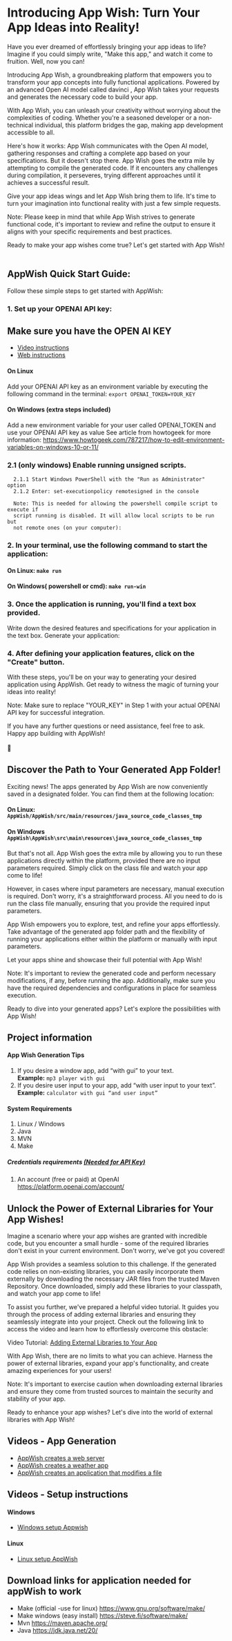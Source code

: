 # Introducing App Wish: Turn Your App Ideas into Reality!

Have you ever dreamed of effortlessly bringing your app ideas to life? Imagine if you could simply write, "Make this app," and watch it come to fruition. Well, now you can!

Introducing App Wish, a groundbreaking platform that empowers you to transform your app concepts into fully functional applications. Powered by an advanced Open AI model called davinci  , App Wish takes your requests and generates the necessary code to build your app.

With App Wish, you can unleash your creativity without worrying about the complexities of coding. Whether you're a seasoned developer or a non-technical individual, this platform bridges the gap, making app development accessible to all.

Here's how it works: App Wish communicates with the Open AI model, gathering responses and crafting a complete app based on your specifications. But it doesn't stop there. App Wish goes the extra mile by attempting to compile the generated code. If it encounters any challenges during compilation, it perseveres, trying different approaches until it achieves a successful result.
 
 Give your app ideas wings and let App Wish bring them to life. It's time to turn your imagination into functional reality with just a few simple requests.

Note: Please keep in mind that while App Wish strives to generate functional code, it's important to review and refine the output to ensure it aligns with your specific requirements and best practices.

Ready to make your app wishes come true? Let's get started with App Wish!
<br/><br/>

## AppWish Quick Start Guide:
Follow these simple steps to get started with AppWish:

### 1. Set up your OPENAI API key:

## Make sure you have the OPEN AI KEY
* [Video instructions](https://www.youtube.com/watch?v=aVog4J6nIAU)
* [Web instructions](https://www.howtogeek.com/885918/how-to-get-an-openai-api-key/)

#### On Linux
Add your OPENAI API key as an environment variable by executing the following command in the terminal:
```export OPENAI_TOKEN=YOUR_KEY```
#### On Windows (extra steps included)
Add a new environment variable for your user called OPENAI_TOKEN and use your OPENAI API key as value
See article from howtogeek for more information: https://www.howtogeek.com/787217/how-to-edit-environment-variables-on-windows-10-or-11/

### 2.1 (only windows) Enable running unsigned scripts. 
      
      2.1.1 Start Windows PowerShell with the "Run as Administrator" option
      2.1.2 Enter: set-executionpolicy remotesigned in the console
      
      Note: This is needed for allowing the powershell compile script to execute if 
      script running is disabled. It will allow local scripts to be run but 
      not remote ones (on your computer):

### 2. In your terminal, use the following command to start the application:
#### On Linux: ```make run```
#### On Windows( powershell or cmd): ```make run-win```


### 3. Once the application is running, you'll find a text box provided.
Write down the desired features and specifications for your application in the text box.
Generate your application:

### 4. After defining your application features, click on the "Create" button.
With these steps, you'll be on your way to generating your desired application using AppWish. Get ready to witness the magic of turning your ideas into reality!

Note: Make sure to replace "YOUR_KEY" in Step 1 with your actual OPENAI API key for successful integration.

If you have any further questions or need assistance, feel free to ask. Happy app building with AppWish!
<br/><br/>:penguin:


## Discover the Path to Your Generated App Folder!
Exciting news! The apps generated by App Wish are now conveniently saved in a designated folder. You can find them at the following location: 
#### On Linux: ```AppWish/AppWish/src/main/resources/java_source_code_classes_tmp```
#### On Windows ```AppWish\AppWish\src\main\resources\java_source_code_classes_tmp```
But that's not all. App Wish goes the extra mile by allowing you to run these applications directly within the platform, provided there are no input parameters required. Simply click on the class file and watch your app come to life!

However, in cases where input parameters are necessary, manual execution is required. Don't worry, it's a straightforward process. All you need to do is run the class file manually, ensuring that you provide the required input parameters.

App Wish empowers you to explore, test, and refine your apps effortlessly. Take advantage of the generated app folder path and the flexibility of running your applications either within the platform or manually with input parameters.

Let your apps shine and showcase their full potential with App Wish!

Note: It's important to review the generated code and perform necessary modifications, if any, before running the app. Additionally, make sure you have the required dependencies and configurations in place for seamless execution.

Ready to dive into your generated apps? Let's explore the possibilities with App Wish!

## Project information

#### App Wish Generation Tips
1.	If you desire a window app, add “with gui” to your text. \
      <b>Example:</b>  ```mp3 player with gui```
2.	If you desire user input to your app, add “with user input to your text”. \
      <b>Example:</b>  ```calculator with gui “and user input”```


#### System Requirements
1. Linux / Windows
2. Java
3. MVN
4. Make



##### Credentials requirements  <u>(Needed for API Key)</u>

1. An account (free or paid) at OpenAI https://platform.openai.com/account/


## Unlock the Power of External Libraries for Your App Wishes!
Imagine a scenario where your app wishes are granted with incredible code, but you encounter a small hurdle - some of the required libraries don't exist in your current environment. Don't worry, we've got you covered!

App Wish provides a seamless solution to this challenge. If the generated code relies on non-existing libraries, you can easily incorporate them externally by downloading the necessary JAR files from the trusted Maven Repository. Once downloaded, simply add these libraries to your classpath, and watch your app come to life!

To assist you further, we've prepared a helpful video tutorial. It guides you through the process of adding external libraries and ensuring they seamlessly integrate into your project. Check out the following link to access the video and learn how to effortlessly overcome this obstacle:

Video Tutorial: [Adding External Libraries to Your App](https://www.youtube.com/watch?v=OYyVXv03h4o)

With App Wish, there are no limits to what you can achieve. Harness the power of external libraries, expand your app's functionality, and create amazing experiences for your users!

Note: It's important to exercise caution when downloading external libraries and ensure they come from trusted sources to maintain the security and stability of your app.

Ready to enhance your app wishes? Let's dive into the world of external libraries with App Wish!

## Videos - App Generation

* [AppWish creates a web server](https://youtu.be/szhi6pNPFSw)
* [AppWish creates a weather app](https://www.youtube.com/watch?v=giuntcnoPR8)
* [AppWish creates an application that modifies a file](https://www.youtube.com/watch?v=LvBkAZHOgOA)

## Videos - Setup instructions
#### Windows
* [Windows setup Appwish]( https://www.youtube.com/watch?v=C_qn6o0-0Pc)
#### Linux
* [Linux setup AppWish]( https://www.youtube.com/watch?v=LcCnj_raZiY)


## Download links for application needed for appWish to work
* Make (official -use for linux) https://www.gnu.org/software/make/
* Make windows (easy install) https://steve.fi/software/make/ 
* Mvn https://maven.apache.org/
* Java https://jdk.java.net/20/


